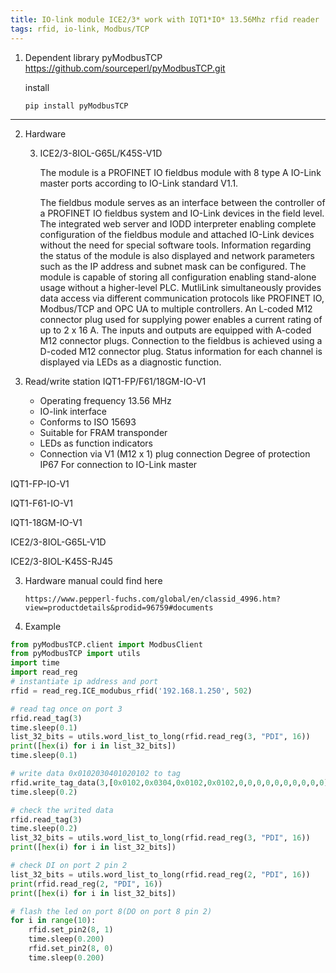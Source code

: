 ```yaml
---
title: IO-link module ICE2/3* work with IQT1*IO* 13.56Mhz rfid reader
tags: rfid, io-link, Modbus/TCP
---
```


1. Dependent library
    pyModbusTCP
    https://github.com/sourceperl/pyModbusTCP.git

    install
	``` shell
	pip install pyModbusTCP
	```

---------

 2. Hardware
 
    3. ICE2/3-8IOL-G65L/K45S-V1D

       The module is a PROFINET IO fieldbus module with 8 type A IO-Link master ports according to IO-Link standard V1.1.

       The fieldbus module serves as an interface between the controller of a PROFINET IO fieldbus system and IO-Link devices in the field level. The integrated web server and IODD interpreter enabling complete configuration of the fieldbus module and attached IO-Link devices without the need for special software tools. Information regarding the status of the module is also displayed and network parameters such as the IP address and subnet mask can be configured. The module is capable of storing all configuration enabling stand-alone usage without a higher-level PLC. MutliLink simultaneously provides data access via different communication protocols like PROFINET IO, Modbus/TCP and OPC UA to multiple controllers. An L-coded M12 connector plug used for supplying power enables a current rating of up to 2 x 16 A.
       The inputs and outputs are equipped with A-coded M12 connector plugs. Connection to the fieldbus is achieved using a D-coded M12 connector plug.
    Status information for each channel is displayed via LEDs as a diagnostic function.



   3. Read/write station IQT1-FP/F61/18GM-IO-V1

      - Operating frequency 13.56 MHz
      - IO-link interface
      - Conforms to ISO 15693 
      - Suitable for FRAM transponder
      - LEDs as function indicators
      - Connection via V1 (M12 x 1) plug connection Degree of protection IP67 For connection to IO-Link master
           

IQT1-FP-IO-V1


IQT1-F61-IO-V1


IQT1-18GM-IO-V1


ICE2/3-8IOL-G65L-V1D


ICE2/3-8IOL-K45S-RJ45

  3. Hardware manual could find here

         https://www.pepperl-fuchs.com/global/en/classid_4996.htm?view=productdetails&prodid=96759#documents
  
  4. Example

```python
from pyModbusTCP.client import ModbusClient
from pyModbusTCP import utils
import time
import read_reg
# instantiate ip address and port
rfid = read_reg.ICE_modubus_rfid('192.168.1.250', 502)

# read tag once on port 3
rfid.read_tag(3)
time.sleep(0.1)
list_32_bits = utils.word_list_to_long(rfid.read_reg(3, "PDI", 16))
print([hex(i) for i in list_32_bits])
time.sleep(0.1)

# write data 0x0102030401020102 to tag
rfid.write_tag_data(3,[0x0102,0x0304,0x0102,0x0102,0,0,0,0,0,0,0,0,0,0])
time.sleep(0.2)

# check the writed data 
rfid.read_tag(3)
time.sleep(0.2)
list_32_bits = utils.word_list_to_long(rfid.read_reg(3, "PDI", 16))
print([hex(i) for i in list_32_bits])

# check DI on port 2 pin 2
list_32_bits = utils.word_list_to_long(rfid.read_reg(2, "PDI", 16))
print(rfid.read_reg(2, "PDI", 16))
print([hex(i) for i in list_32_bits])

# flash the led on port 8(DO on port 8 pin 2)
for i in range(10):
    rfid.set_pin2(8, 1)
    time.sleep(0.200)
    rfid.set_pin2(8, 0)
    time.sleep(0.200)
```
